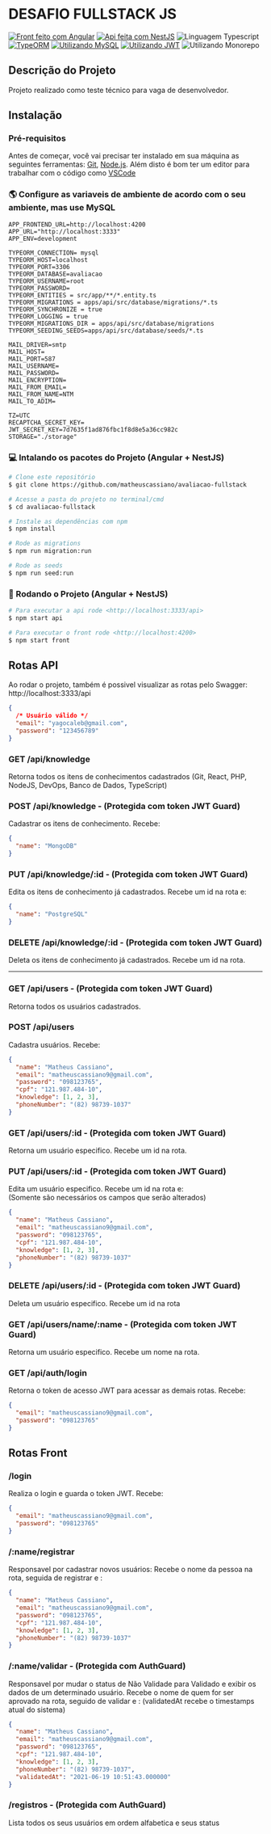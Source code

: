 # DESAFIO FULLSTACK JS

[![Front feito com Angular](https://img.shields.io/badge/Front%20feito%20com-Angular-red?style=for-the-badge&logo=angular)](https://angular.io/)
[![Api feita com NestJS](https://img.shields.io/badge/Api%20feita%20com-NestJS-red?style=for-the-badge&logo=nestjs)](https://nestjs.com/)
![Linguagem Typescript](https://img.shields.io/badge/Linguagem-Typescript-blue?style=for-the-badge&logo=Typescript)
[![TypeORM](https://img.shields.io/badge/Utilizando-TypeORM-blue?style=for-the-badge&logo=typeorm)](https://www.mysql.com/)
[![Utilizando MySQL](https://img.shields.io/badge/Utilizando-MySQL-blue?style=for-the-badge&logo=mysql)](https://www.mysql.com/)
[![Utilizando JWT](https://img.shields.io/badge/Utilizando-JWT-yellow?style=for-the-badge)](https://jwt.io/)
![Utilizando Monorepo](https://img.shields.io/badge/Utilizando-Monorepo-orange?style=for-the-badge)

## Descrição do Projeto

Projeto realizado como teste técnico para vaga de desenvolvedor.

## Instalação

### Pré-requisitos

Antes de começar, você vai precisar ter instalado em sua máquina as seguintes ferramentas:
[Git](https://git-scm.com), [Node.js](https://nodejs.org/en/).
Além disto é bom ter um editor para trabalhar com o código como [VSCode](https://code.visualstudio.com/)

### 🌎 Configure as variaveis de ambiente de acordo com o seu ambiente, mas use MySQL

```
APP_FRONTEND_URL=http://localhost:4200
APP_URL="http://localhost:3333"
APP_ENV=development

TYPEORM_CONNECTION= mysql
TYPEORM_HOST=localhost
TYPEORM_PORT=3306
TYPEORM_DATABASE=avaliacao
TYPEORM_USERNAME=root
TYPEORM_PASSWORD=
TYPEORM_ENTITIES = src/app/**/*.entity.ts
TYPEORM_MIGRATIONS = apps/api/src/database/migrations/*.ts
TYPEORM_SYNCHRONIZE = true
TYPEORM_LOGGING = true
TYPEORM_MIGRATIONS_DIR = apps/api/src/database/migrations
TYPEORM_SEEDING_SEEDS=apps/api/src/database/seeds/*.ts

MAIL_DRIVER=smtp
MAIL_HOST=
MAIL_PORT=587
MAIL_USERNAME=
MAIL_PASSWORD=
MAIL_ENCRYPTION=
MAIL_FROM_EMAIL=
MAIL_FROM_NAME=NTM
MAIL_TO_ADIM=

TZ=UTC
RECAPTCHA_SECRET_KEY=
JWT_SECRET_KEY=7d7635f1ad876fbc1f8d8e5a36cc982c
STORAGE="./storage"
```

### 💻 Intalando os pacotes do Projeto (Angular + NestJS)

```bash
# Clone este repositório
$ git clone https://github.com/matheuscassiano/avaliacao-fullstack

# Acesse a pasta do projeto no terminal/cmd
$ cd avaliacao-fullstack

# Instale as dependências com npm
$ npm install

# Rode as migrations
$ npm run migration:run

# Rode as seeds
$ npm run seed:run
```

### 🎲 Rodando o Projeto (Angular + NestJS)

```bash
# Para executar a api rode <http://localhost:3333/api>
$ npm start api

# Para executar o front rode <http://localhost:4200>
$ npm start front
```

## Rotas API

Ao rodar o projeto, também é possivel visualizar as rotas pelo Swagger: http://localhost:3333/api

```json
{
  /* Usuário válido */
  "email": "yagocaleb@gmail.com",
  "password": "123456789"
}
```

### GET /api/knowledge

Retorna todos os itens de conhecimentos cadastrados (Git, React, PHP, NodeJS, DevOps, Banco de Dados, TypeScript)

### POST /api/knowledge - (Protegida com token JWT Guard)

Cadastrar os itens de conhecimento. Recebe:

```json
{
  "name": "MongoDB"
}
```

### PUT /api/knowledge/:id - (Protegida com token JWT Guard)

Edita os itens de conhecimento já cadastrados. Recebe um id na rota e:

```json
{
  "name": "PostgreSQL"
}
```

### DELETE /api/knowledge/:id - (Protegida com token JWT Guard)

Deleta os itens de conhecimento já cadastrados. Recebe um id na rota.

<hr>

### GET /api/users - (Protegida com token JWT Guard)

Retorna todos os usuários cadastrados.

### POST /api/users

Cadastra usuários. Recebe:

```json
{
  "name": "Matheus Cassiano",
  "email": "matheuscassiano9@gmail.com",
  "password": "098123765",
  "cpf": "121.987.484-10",
  "knowledge": [1, 2, 3],
  "phoneNumber": "(82) 98739-1037"
}
```

### GET /api/users/:id - (Protegida com token JWT Guard)

Retorna um usuário especifico. Recebe um id na rota.

### PUT /api/users/:id - (Protegida com token JWT Guard)

Edita um usuário especifico. Recebe um id na rota e:\
(Somente são necessários os campos que serão alterados)

```json
{
  "name": "Matheus Cassiano",
  "email": "matheuscassiano9@gmail.com",
  "password": "098123765",
  "cpf": "121.987.484-10",
  "knowledge": [1, 2, 3],
  "phoneNumber": "(82) 98739-1037"
}
```

### DELETE /api/users/:id - (Protegida com token JWT Guard)

Deleta um usuário especifico. Recebe um id na rota

### GET /api/users/name/:name - (Protegida com token JWT Guard)

Retorna um usuário especifico. Recebe um nome na rota.

### GET /api/auth/login

Retorna o token de acesso JWT para acessar as demais rotas. Recebe:

```json
{
  "email": "matheuscassiano9@gmail.com",
  "password": "098123765"
}
```

## Rotas Front

### /login

Realiza o login e guarda o token JWT. Recebe:

```json
{
  "email": "matheuscassiano9@gmail.com",
  "password": "098123765"
}
```

### /:name/registrar

Responsavel por cadastrar novos usuários: Recebe o nome da pessoa na rota, seguida de registrar e :

```json
{
  "name": "Matheus Cassiano",
  "email": "matheuscassiano9@gmail.com",
  "password": "098123765",
  "cpf": "121.987.484-10",
  "knowledge": [1, 2, 3],
  "phoneNumber": "(82) 98739-1037"
}
```

### /:name/validar - (Protegida com AuthGuard)

Responsavel por mudar o status de Não Validade para Validado e exibir os dados de um determinado usuário. Recebe o nome de quem for ser aprovado na rota, seguido de validar e :
(validatedAt recebe o timestamps atual do sistema)

```json
{
  "name": "Matheus Cassiano",
  "email": "matheuscassiano9@gmail.com",
  "password": "098123765",
  "cpf": "121.987.484-10",
  "knowledge": [1, 2, 3],
  "phoneNumber": "(82) 98739-1037",
  "validatedAt": "2021-06-19 10:51:43.000000"
}
```

### /registros - (Protegida com AuthGuard)

Lista todos os seus usuários em ordem alfabetica e seus status
